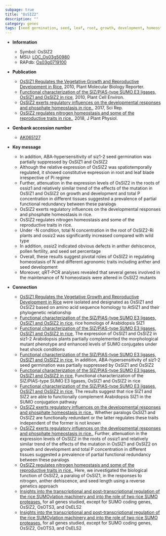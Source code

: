 ```yaml
---
subpage: true
title: "OsSIZ2"
description: ""
category: genes
tags: [seed germination, seed, leaf, root, growth, development, homeostasis, Pi, phosphate,  pi , phosphate homeostasis, nitrogen, pollen, anther, reproductive, seed development]
---
```


* **Information**  
    + Symbol: OsSIZ2  
    + MSU: [LOC_Os03g50980](http://rice.plantbiology.msu.edu/cgi-bin/ORF_infopage.cgi?orf=LOC_Os03g50980)  
    + RAPdb: [Os03g0719100](http://rapdb.dna.affrc.go.jp/viewer/gbrowse_details/irgsp1?name=Os03g0719100)  

* **Publication**  
    + [OsSIZ1 Regulates the Vegetative Growth and Reproductive Development in Rice](http://www.ncbi.nlm.nih.gov/pubmed?term=OsSIZ1+Regulates+the+Vegetative+Growth+and+Reproductive+Development+in+Rice%5BTitle%5D), 2010, Plant Molecular Biology Reporter.
    + [Functional characterization of the SIZ/PIAS-type SUMO E3 ligases, OsSIZ1 and OsSIZ2 in rice](http://www.ncbi.nlm.nih.gov/pubmed?term=Functional+characterization+of+the+SIZ/PIAS-type+SUMO+E3+ligases,+OsSIZ1+and+OsSIZ2+in+rice%5BTitle%5D), 2010, Plant Cell Environ.
    + [OsSIZ2 exerts regulatory influences on the developmental responses and phosphate homeostasis in rice.](http://www.ncbi.nlm.nih.gov/pubmed?term=OsSIZ2+exerts+regulatory+influences+on+the+developmental+responses+and+phosphate+homeostasis+in+rice.%5BTitle%5D), 2017, Sci Rep.
    + [OsSIZ2 regulates nitrogen homeostasis and some of the reproductive traits in rice.](http://www.ncbi.nlm.nih.gov/pubmed?term=OsSIZ2+regulates+nitrogen+homeostasis+and+some+of+the+reproductive+traits+in+rice.%5BTitle%5D), 2018, J Plant Physiol.

* **Genbank accession number**  
    + [AK065127](http://www.ncbi.nlm.nih.gov/nuccore/AK065127)

* **Key message**  
    + In addition, ABA-hypersensitivity of siz1-2 seed germination was partially suppressed by OsSIZ1 and OsSIZ2
    + Although the relative expression of OsSIZ2 was spatiotemporally regulated, it showed constitutive expression in root and leaf blade irrespective of Pi regime
    + Further, attenuation in the expression levels of OsSIZ2 in the roots of ossiz1 and relatively similar trend of the effects of the mutation in OsSIZ1 and OsSIZ2 on growth and development and total P concentration in different tissues suggested a prevalence of partial functional redundancy between these paralogs
    + OsSIZ2 exerts regulatory influences on the developmental responses and phosphate homeostasis in rice.
    + OsSIZ2 regulates nitrogen homeostasis and some of the reproductive traits in rice.
    + Under -N condition, total N concentration in the root of OsSIZ2-Ri plants and ossiz2 was significantly increased compared with wild type
    + In addition, ossiz2 indicated obvious defects in anther dehiscence, pollen fertility, and seed set percentage
    + Overall, these results suggest pivotal roles of OsSIZ2 in regulating homeostasis of N and different agronomic traits including anther and seed development
    + Moreover, qRT-PCR analyses revealed that several genes involved in the maintenance of N homeostasis were altered in OsSIZ2 mutants

* **Connection**  
    + [OsSIZ1 Regulates the Vegetative Growth and Reproductive Development in Rice](Oryza+sativa) were isolated and designated as OsSIZ1 and OsSIZ2 based on amino acid sequence homology to AtSIZ1 and their phylogenetic relationship
    + [Functional characterization of the SIZ/PIAS-type SUMO E3 ligases, OsSIZ1 and OsSIZ2 in rice](OsSIZ2), rice homologs of Arabidopsis SIZ1
    + [Functional characterization of the SIZ/PIAS-type SUMO E3 ligases, OsSIZ1 and OsSIZ2 in rice](http://www.ncbi.nlm.nih.gov/pubmed?term=Functional+characterization+of+the+SIZ/PIAS-type+SUMO+E3+ligases,+OsSIZ1+and+OsSIZ2+in+rice%5BTitle%5D), The expression of OsSIZ1 and OsSIZ2 in siz1-2 Arabidopsis plants partially complemented the morphological mutant phenotype and enhanced levels of SUMO conjugates under heat shock conditions
    + [Functional characterization of the SIZ/PIAS-type SUMO E3 ligases, OsSIZ1 and OsSIZ2 in rice](http://www.ncbi.nlm.nih.gov/pubmed?term=Functional+characterization+of+the+SIZ/PIAS-type+SUMO+E3+ligases,+OsSIZ1+and+OsSIZ2+in+rice%5BTitle%5D), In addition, ABA-hypersensitivity of siz1-2 seed germination was partially suppressed by OsSIZ1 and OsSIZ2
    + [Functional characterization of the SIZ/PIAS-type SUMO E3 ligases, OsSIZ1 and OsSIZ2 in rice](http://www.ncbi.nlm.nih.gov/pubmed?term=Functional+characterization+of+the+SIZ/PIAS-type+SUMO+E3+ligases,+OsSIZ1+and+OsSIZ2+in+rice%5BTitle%5D), Functional characterization of the SIZ/PIAS-type SUMO E3 ligases, OsSIZ1 and OsSIZ2 in rice
    + [Functional characterization of the SIZ/PIAS-type SUMO E3 ligases, OsSIZ1 and OsSIZ2 in rice](http://www.ncbi.nlm.nih.gov/pubmed?term=Functional+characterization+of+the+SIZ/PIAS-type+SUMO+E3+ligases,+OsSIZ1+and+OsSIZ2+in+rice%5BTitle%5D), The results suggest that rice SIZ1 and SIZ2 are able to functionally complement Arabidopsis SIZ1 in the SUMO conjugation pathway
    + [OsSIZ2 exerts regulatory influences on the developmental responses and phosphate homeostasis in rice.](http://www.ncbi.nlm.nih.gov/pubmed?term=OsSIZ2+exerts+regulatory+influences+on+the+developmental+responses+and+phosphate+homeostasis+in+rice.%5BTitle%5D),  Whether paralogs OsSIZ1 and OsSIZ2 are functionally redundant or the latter regulates these traits independent of the former is not known
    + [OsSIZ2 exerts regulatory influences on the developmental responses and phosphate homeostasis in rice.](http://www.ncbi.nlm.nih.gov/pubmed?term=OsSIZ2+exerts+regulatory+influences+on+the+developmental+responses+and+phosphate+homeostasis+in+rice.%5BTitle%5D),  Further, attenuation in the expression levels of OsSIZ2 in the roots of ossiz1 and relatively similar trend of the effects of the mutation in OsSIZ1 and OsSIZ2 on growth and development and total P concentration in different tissues suggested a prevalence of partial functional redundancy between these paralogs
    + [OsSIZ2 regulates nitrogen homeostasis and some of the reproductive traits in rice.](http://www.ncbi.nlm.nih.gov/pubmed?term=OsSIZ2+regulates+nitrogen+homeostasis+and+some+of+the+reproductive+traits+in+rice.%5BTitle%5D),  Here, we investigated the biological function of OsSIZ2, a paralog of OsSIZ1, in the responses to nitrogen, anther dehiscence, and seed length using a reverse genetics approach
    + [Insights into the transcriptional and post-transcriptional regulation of the rice SUMOylation machinery and into the role of two rice SUMO proteases.](AS) for all genes studied, except for SUMO coding genes, OsSIZ2, OsOTS3, and OsELS2
    + [Insights into the transcriptional and post-transcriptional regulation of the rice SUMOylation machinery and into the role of two rice SUMO proteases.](AS) for all genes studied, except for SUMO coding genes, OsSIZ2, OsOTS3, and OsELS2



